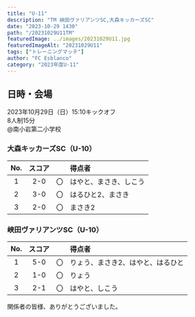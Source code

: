 ```yaml
---
title: "U-11"
description: "TM 峡田ヴァリアンツSC,大森キッカーズSC"
date: "2023-10-29 1430"
path: "/20231029U11TM"
featuredImage: ../images/20231029U11.jpg
featuredImageAlt: "20231029U11"
tags: ["トレーニングマッチ"]
author: "FC Esblanco"
category: "2023年度U-11"
---
```


## 日時・会場

2023年10月29日（日）15:10キックオフ<br>
8人制15分<br>
@南小岩第二小学校


### 大森キッカーズSC（U-10）

| No.| スコア |   | 得点者  |
|:--:|:------:|:-:|:--------|
| 1  | 2-0 | 〇 |はやと、まさき、しこう|
| 2  | 3-0 | 〇 |はるひと2、まさき|
| 3  | 2-0 | 〇 |まさき2|

### 峡田ヴァリアンツSC（U-10）

| No.| スコア |   | 得点者  |
|:--:|:------:|:-:|:--------|
| 1  | 5-0 | 〇 |りょう、まさき2、はやと、はるひと|
| 2  | 1-0 | 〇 |りょう|
| 3  | 2-1 | 〇 |はやと、しこう|


関係者の皆様、ありがとうございました。